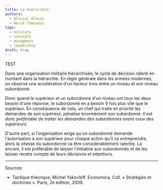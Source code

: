 ```yaml
---
title: La hiérarchie
authors:
  - Olivier Albiez
  - Hervé Taboubou
tags:
  - military
  - concepts
  - managment
  - leadership
draft: true
---
```


TEST

Dans une organisation militaire hiérarchisée, le cycle de décision ralenti en montant dans la hiérarchie. En règle générale dans les armées modernes, on observe une accélération d'un facteur trois entre un niveau et son niveau subordonné.

Donc quand le supérieur et un subordonné d'un niveau ont tous les deux besoin d'une réponse, le subordonné en a besoin 9 fois plus vite que le supérieur. En conséquence de cela, un chef qui traite en priorité les demandes de son supérieur, pénalise énormément son subordonné.
_Il est donc préférable de traiter les demandes des subordonnés avant ceux des supérieurs._

D'autre part, si l'organisation exige qu'un subordonné demande l'autorisation à son supérieur pour chaque action qu'il va entreprendre, alors la vitesse du subordonné va être considérablement ralentie. La encore, il est préférable de laisser l'initiative aux subordonnés et de les laisser rendre compte de leurs décisions et intentions.

---
Sources:

- Tactique théorique, Michel Yakovleff. Economica, Coll. « Stratégies et doctrines ». Paris, 2e édition, 2009.

